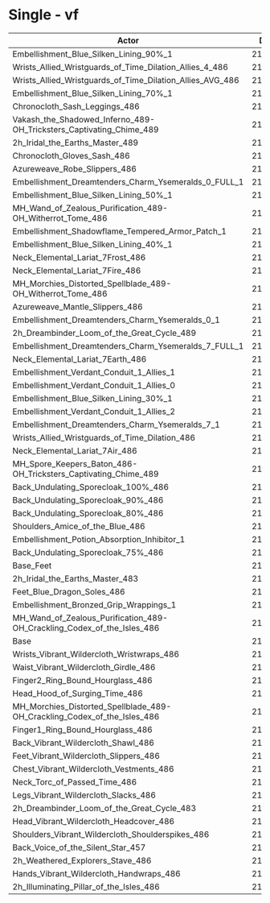 # Single - vf
| Actor | DPS | Increase |
|---|:---:|:---:|
|Embellishment_Blue_Silken_Lining_90%_1|218111|2.25%|
|Wrists_Allied_Wristguards_of_Time_Dilation_Allies_4_486|218016|2.21%|
|Wrists_Allied_Wristguards_of_Time_Dilation_Allies_AVG_486|217180|1.82%|
|Embellishment_Blue_Silken_Lining_70%_1|217135|1.80%|
|Chronocloth_Sash_Leggings_486|217118|1.79%|
|Vakash_the_Shadowed_Inferno_489-OH_Tricksters_Captivating_Chime_489|217027|1.75%|
|2h_Iridal_the_Earths_Master_489|217020|1.74%|
|Chronocloth_Gloves_Sash_486|216918|1.70%|
|Azureweave_Robe_Slippers_486|216629|1.56%|
|Embellishment_Dreamtenders_Charm_Ysemeralds_0_FULL_1|216347|1.43%|
|Embellishment_Blue_Silken_Lining_50%_1|215989|1.26%|
|MH_Wand_of_Zealous_Purification_489-OH_Witherrot_Tome_486|215872|1.20%|
|Embellishment_Shadowflame_Tempered_Armor_Patch_1|215675|1.11%|
|Embellishment_Blue_Silken_Lining_40%_1|215582|1.07%|
|Neck_Elemental_Lariat_7Frost_486|215556|1.06%|
|Neck_Elemental_Lariat_7Fire_486|215548|1.05%|
|MH_Morchies_Distorted_Spellblade_489-OH_Witherrot_Tome_486|215508|1.03%|
|Azureweave_Mantle_Slippers_486|215466|1.01%|
|Embellishment_Dreamtenders_Charm_Ysemeralds_0_1|215424|0.99%|
|2h_Dreambinder_Loom_of_the_Great_Cycle_489|215303|0.94%|
|Embellishment_Dreamtenders_Charm_Ysemeralds_7_FULL_1|215146|0.86%|
|Neck_Elemental_Lariat_7Earth_486|215144|0.86%|
|Embellishment_Verdant_Conduit_1_Allies_1|214933|0.76%|
|Embellishment_Verdant_Conduit_1_Allies_0|214917|0.76%|
|Embellishment_Blue_Silken_Lining_30%_1|214893|0.75%|
|Embellishment_Verdant_Conduit_1_Allies_2|214887|0.74%|
|Embellishment_Dreamtenders_Charm_Ysemeralds_7_1|214617|0.62%|
|Wrists_Allied_Wristguards_of_Time_Dilation_486|214610|0.61%|
|Neck_Elemental_Lariat_7Air_486|214448|0.54%|
|MH_Spore_Keepers_Baton_486-OH_Tricksters_Captivating_Chime_489|214261|0.45%|
|Back_Undulating_Sporecloak_100%_486|214057|0.35%|
|Back_Undulating_Sporecloak_90%_486|214007|0.33%|
|Back_Undulating_Sporecloak_80%_486|213895|0.28%|
|Shoulders_Amice_of_the_Blue_486|213843|0.25%|
|Embellishment_Potion_Absorption_Inhibitor_1|213816|0.24%|
|Back_Undulating_Sporecloak_75%_486|213781|0.22%|
|Base_Feet|213659|0.17%|
|2h_Iridal_the_Earths_Master_483|213581|0.13%|
|Feet_Blue_Dragon_Soles_486|213344|0.02%|
|Embellishment_Bronzed_Grip_Wrappings_1|213342|0.02%|
|MH_Wand_of_Zealous_Purification_489-OH_Crackling_Codex_of_the_Isles_486|213314|0.01%|
|Base|213302|0.00%|
|Wrists_Vibrant_Wildercloth_Wristwraps_486|213283|-0.01%|
|Waist_Vibrant_Wildercloth_Girdle_486|213207|-0.04%|
|Finger2_Ring_Bound_Hourglass_486|213203|-0.05%|
|Head_Hood_of_Surging_Time_486|213094|-0.10%|
|MH_Morchies_Distorted_Spellblade_489-OH_Crackling_Codex_of_the_Isles_486|212965|-0.16%|
|Finger1_Ring_Bound_Hourglass_486|212955|-0.16%|
|Back_Vibrant_Wildercloth_Shawl_486|212820|-0.23%|
|Feet_Vibrant_Wildercloth_Slippers_486|212774|-0.25%|
|Chest_Vibrant_Wildercloth_Vestments_486|212551|-0.35%|
|Neck_Torc_of_Passed_Time_486|212503|-0.37%|
|Legs_Vibrant_Wildercloth_Slacks_486|212419|-0.41%|
|2h_Dreambinder_Loom_of_the_Great_Cycle_483|212337|-0.45%|
|Head_Vibrant_Wildercloth_Headcover_486|212324|-0.46%|
|Shoulders_Vibrant_Wildercloth_Shoulderspikes_486|212228|-0.50%|
|Back_Voice_of_the_Silent_Star_457|212165|-0.53%|
|2h_Weathered_Explorers_Stave_486|212139|-0.55%|
|Hands_Vibrant_Wildercloth_Handwraps_486|212093|-0.57%|
|2h_Illuminating_Pillar_of_the_Isles_486|212063|-0.58%|
